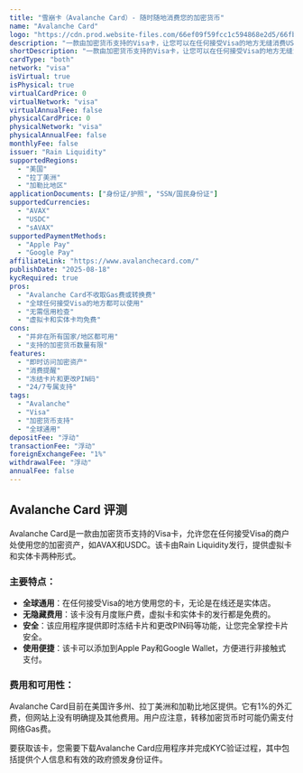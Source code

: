 ```yaml
---
title: "雪崩卡（Avalanche Card）- 随时随地消费您的加密货币"
name: "Avalanche Card"
logo: "https://cdn.prod.website-files.com/66ef09f59fcc1c594868e2d5/66fbe9677444a823c40c0a92_Logo.svg"
description: "一款由加密货币支持的Visa卡，让您可以在任何接受Visa的地方无缝消费USDC和AVAX。"
shortDescription: "一款由加密货币支持的Visa卡，让您可以在任何接受Visa的地方无缝消费USDC和AVAX。"
cardType: "both"
network: "visa"
isVirtual: true
isPhysical: true
virtualCardPrice: 0
virtualNetwork: "visa"
virtualAnnualFee: false
physicalCardPrice: 0
physicalNetwork: "visa"
physicalAnnualFee: false
monthlyFee: false
issuer: "Rain Liquidity"
supportedRegions:
  - "美国"
  - "拉丁美洲"
  - "加勒比地区"
applicationDocuments: ["身份证/护照", "SSN/国民身份证"]
supportedCurrencies:
  - "AVAX"
  - "USDC"
  - "sAVAX"
supportedPaymentMethods:
  - "Apple Pay"
  - "Google Pay"
affiliateLink: "https://www.avalanchecard.com/"
publishDate: "2025-08-18"
kycRequired: true
pros:
  - "Avalanche Card不收取Gas费或转换费"
  - "全球任何接受Visa的地方都可以使用"
  - "无需信用检查"
  - "虚拟卡和实体卡均免费"
cons:
  - "并非在所有国家/地区都可用"
  - "支持的加密货币数量有限"
features:
  - "即时访问加密资产"
  - "消费提醒"
  - "冻结卡片和更改PIN码"
  - "24/7专属支持"
tags:
  - "Avalanche"
  - "Visa"
  - "加密货币支持"
  - "全球通用"
depositFee: "浮动"
transactionFee: "浮动"
foreignExchangeFee: "1%"
withdrawalFee: "浮动"
annualFee: false
---
```


## Avalanche Card 评测

Avalanche Card是一款由加密货币支持的Visa卡，允许您在任何接受Visa的商户处使用您的加密资产，如AVAX和USDC。该卡由Rain Liquidity发行，提供虚拟卡和实体卡两种形式。

### 主要特点：

*   **全球通用**：在任何接受Visa的地方使用您的卡，无论是在线还是实体店。
*   **无隐藏费用**：该卡没有月度账户费，虚拟卡和实体卡的发行都是免费的。
*   **安全**：该应用程序提供即时冻结卡片和更改PIN码等功能，让您完全掌控卡片安全。
*   **使用便捷**：该卡可以添加到Apple Pay和Google Wallet，方便进行非接触式支付。

### 费用和可用性：

Avalanche Card目前在美国许多州、拉丁美洲和加勒比地区提供。它有1%的外汇费，但网站上没有明确提及其他费用。用户应注意，转移加密货币时可能仍需支付网络Gas费。

要获取该卡，您需要下载Avalanche Card应用程序并完成KYC验证过程，其中包括提供个人信息和有效的政府颁发身份证件。
